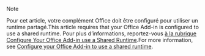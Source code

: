 > [!NOTE]
> <span data-ttu-id="25445-101">Pour cet article, votre complément Office doit être configuré pour utiliser un runtime partagé.</span><span class="sxs-lookup"><span data-stu-id="25445-101">This article requires that your Office Add-in is configured to use a shared runtime.</span></span> <span data-ttu-id="25445-102">Pour plus d’informations, reportez-vous [à la rubrique Configure Your Office Add-in use a Shared Runtime](../excel/configure-your-add-in-to-use-a-shared-runtime.md).</span><span class="sxs-lookup"><span data-stu-id="25445-102">For more information, see [Configure your Office Add-in to use a shared runtime](../excel/configure-your-add-in-to-use-a-shared-runtime.md).</span></span>